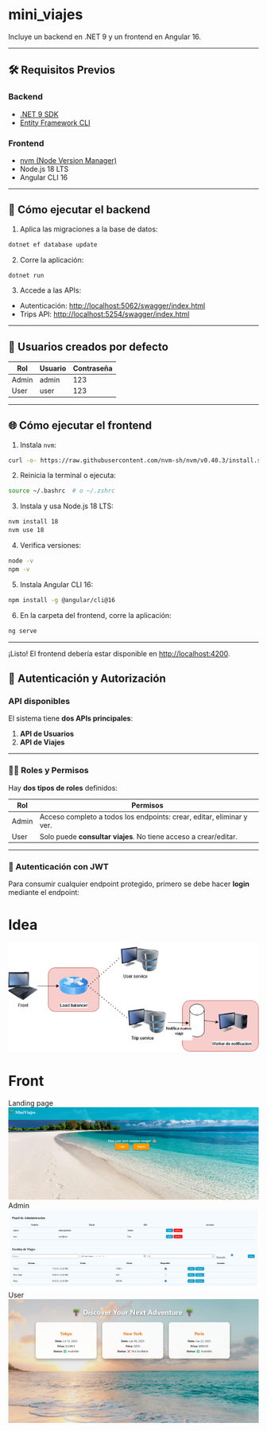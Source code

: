 # mini_viajes

Incluye un backend en .NET 9 y un frontend en Angular 16.

---

## 🛠️ Requisitos Previos

### Backend
- [.NET 9 SDK](https://dotnet.microsoft.com/en-us/download/dotnet/9.0)
- [Entity Framework CLI](https://learn.microsoft.com/en-us/ef/core/cli/dotnet)

### Frontend
- [nvm (Node Version Manager)](https://github.com/nvm-sh/nvm)
- Node.js 18 LTS
- Angular CLI 16

---

## 🚀 Cómo ejecutar el backend

1. Aplica las migraciones a la base de datos:
```bash
dotnet ef database update
````

2. Corre la aplicación:

```bash
dotnet run
```

3. Accede a las APIs:

* Autenticación: [http://localhost:5062/swagger/index.html](http://localhost:5062/swagger/index.html)
* Trips API: [http://localhost:5254/swagger/index.html](http://localhost:5254/swagger/index.html)

---

## 👤 Usuarios creados por defecto

| Rol   | Usuario | Contraseña |
| ----- | ------- | ---------- |
| Admin | admin   | 123        |
| User  | user    | 123        |

---

## 🌐 Cómo ejecutar el frontend

1. Instala `nvm`:

```bash
curl -o- https://raw.githubusercontent.com/nvm-sh/nvm/v0.40.3/install.sh | bash
```

2. Reinicia la terminal o ejecuta:

```bash
source ~/.bashrc  # o ~/.zshrc
```

3. Instala y usa Node.js 18 LTS:

```bash
nvm install 18
nvm use 18
```

4. Verifica versiones:

```bash
node -v
npm -v
```

5. Instala Angular CLI 16:

```bash
npm install -g @angular/cli@16
```

6. En la carpeta del frontend, corre la aplicación:

```bash
ng serve
```

---

¡Listo! El frontend debería estar disponible en [http://localhost:4200](http://localhost:4200).

## 🔐 Autenticación y Autorización

### API disponibles

El sistema tiene **dos APIs principales**:

1. **API de Usuarios**
2. **API de Viajes**

---

### 🧑💼 Roles y Permisos

Hay **dos tipos de roles** definidos:

| Rol   | Permisos                                                                 |
|--------|-------------------------------------------------------------------------|
| Admin  | Acceso completo a todos los endpoints: crear, editar, eliminar y ver.  |
| User   | Solo puede **consultar viajes**. No tiene acceso a crear/editar.       |

---

### 🔑 Autenticación con JWT

Para consumir cualquier endpoint protegido, primero se debe hacer **login** mediante el endpoint:

# Idea
![overview](assets/overiview.png)

# Front
Landing page
![lading](assets/landing.png)
Admin
![Admin](assets/admin.png)
User
![user](assets/user.png)

